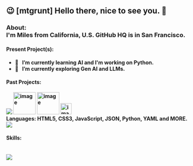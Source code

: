 ## 😉 [mtgrunt] Hello there, nice to see you. 👋

### About:<br /> <b>I'm Miles from California, U.S. GitHub HQ is in San Francisco. <br />

#### Present Project(s):
  - 🌱 &nbsp; I’m currently learning AI and I'm working on Python.
  - 🔭 &nbsp; I’m currently exploring Gen AI and LLMs.
#### Past Projects:
  <img src="https://skillicons.dev/icons?i=django" />
  <img width="60" height="60" alt="image" src="https://github.com/user-attachments/assets/f9afee9c-02dd-4deb-ba82-57211d48d070" />
  <img width="60" height="60" alt="image" src="https://github.com/user-attachments/assets/057b99a8-b402-4dd3-8a79-a1f74b99b19a" />
  <img width="30" height="30" alt="image" src="https://github.com/user-attachments/assets/25968577-5934-4501-9d63-9a468de5e66f" /> &nbsp; 
<br />
Languages: HTML5, CSS3, JavaScript, JSON, Python, YAML and MORE.
  <a href="https://skillicons.dev">
    <img src="https://skillicons.dev/icons?i=css,html,js,py,nodejs,npm,postgres,sass,sqlite,yarn" />
  </a>
  
#### Skills:   
<br />    
  <a href="https://skillicons.dev">
    <img src="https://skillicons.dev/icons?i=angular,aws,azul,blender,bootstrap,cloudflare,discord,stackoverflow,tensorflow,vim," />
  </a>


